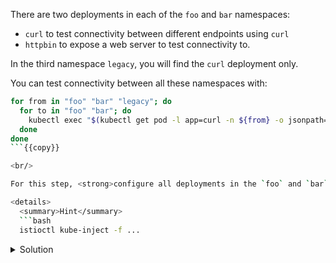 There are two deployments in each of the `foo` and `bar` namespaces:
- `curl` to test connectivity between different endpoints using `curl`
- `httpbin` to expose a web server to test connectivity to.

In the third namespace `legacy`, you will find the `curl` deployment only.

You can test connectivity between all these namespaces with:
```bash
for from in "foo" "bar" "legacy"; do
  for to in "foo" "bar"; do
    kubectl exec "$(kubectl get pod -l app=curl -n ${from} -o jsonpath={.items..metadata.name})" -c curl -n ${from} -- curl http://httpbin.${to}:8000/ip -s -o /dev/null -w "curl.${from} to httpbin.${to}: %{http_code}\n"
  done
done
```{{copy}}

<br/>

For this step, <strong>configure all deployments in the `foo` and `bar` namespace to use the Istio sidecars</strong>.

<details>
  <summary>Hint</summary>
  ```bash
  istioctl kube-inject -f ...
  ```
</details>

<details>
  <summary>Solution</summary>
  ```bash
  istioctl kube-inject -f ...
  ```
</details>
